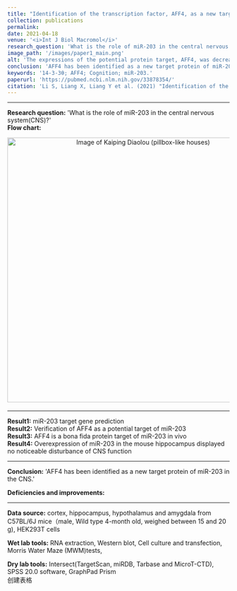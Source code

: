 ```yaml
---
title: "Identification of the transcription factor, AFF4, as a new target of miR-203 in CNS"
collection: publications
permalink: 
date: 2021-04-18
venue: '<i>Int J Biol Macromol</i>'
research_question: 'What is the role of miR-203 in the central nervous system(CNS)?'
image_path: '/images/paper1_main.png'
alt: 'The expressions of the potential protein target, AFF4, was decreased.'
conclusion: 'AFF4 has been identified as a new target protein of miR-203 in the CNS.'
keywords: '14-3-3θ; AFF4; Cognition; miR-203.'
paperurl: 'https://pubmed.ncbi.nlm.nih.gov/33878354/'
citation: 'Li S, Liang X, Liang Y et al. (2021) "Identification of the transcription factor, AFF4, as a new target of miR-203 in CNS"，<i>Int J Biol Macromol</i>.  '
---
```


---
**Research question:** 'What is the role of miR-203 in the central nervous system(CNS)?'
<br>
**Flow chart:** 
<br>
<div style="text-align: center;">
  <img src="/images/kaiping.jpg" alt="Image of Kaiping Diaolou (pillbox-like houses)" style="width:600px; height:auto; margin-bottom: 5px;">
</div>

---
**Result1:** miR-203 target gene prediction
<br>
**Result2:** Verification of AFF4 as a potential target of miR-203
<br>
**Result3:** AFF4 is a bona fida protein target of miR-203 in vivo
<br>
**Result4:** Overexpression of miR-203 in the mouse hippocampus displayed no noticeable disturbance of CNS function
<br>

---
**Conclusion:** 'AFF4 has been identified as a new target protein of miR-203 in the CNS.'
<br>

**Deficiencies and improvements:**
<br>

---

**Data source:** cortex, hippocampus, hypothalamus and amygdala from C57BL/6J mice（male, Wild type 4-month old, weighed between 15 and 20 g), HEK293T cells 
<br>

**Wet lab tools:** RNA extraction, Western blot, Cell culture and transfection, Morris Water Maze (MWM)tests, 
<br>

**Dry lab tools:**  Intersect(TargetScan, miRDB, Tarbase and MicroT-CTD), SPSS 20.0 software, GraphPad Prism
<br>
创建表格
